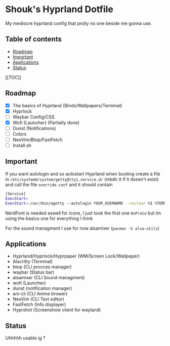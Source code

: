 # Shouk's Hyprland Dotfile
My mediocre hyprland config that prolly no one beside me gonna use.

## Table of contents
- [Roadmap](#Roadmap)
- [Important](#Important)
- [Applications](#Applications)
- [Status](#Status)

[[_TOC_]]

## Roadmap
- [x] The basics of Hyprland (Binds/Wallpapers/Terminal)
- [x] Hyprlock
- [ ] Waybar Config/CSS
- [x] Wofi (Launcher) (Partially done)
- [ ] Dunst (Notifications)
- [ ] Colors
- [ ] NeoVim/Btop/FastFetch
- [ ] Install.sh

## Important
If you want autologin and so autostart Hyprland when booting create a file in `/etc/systemd/system/getty@tty1.service.d/` (mkdir it if it dosen't exist) and call the file `override.conf`
and it should contain

```bash
[Service]
ExecStart=
ExecStart=-/usr/bin/agetty --autologin YOUR_USERNAME --noclear %I %TERM
```

NerdFont is needed aswell for icons, I just took the first one `0xProto` but Im using the basics one for everything I think

For the sound managment I use for now alsamixer (`pacman -S alsa-utils`)

## Applications
- Hyprland/Hyprlock/Hyprpaper (WM/Screen Lock/Wallpaper)
- Alacritty (Terminal)
- btop (CLI procces manager)
- waybar (Status bar)
- alsamixer (CLI Sound managment)
- wofi (Launcher)
- dunst (notification manager)
- ani-cli (CLI Anime brower)
- NeoVim (CLI Text editor)
- FastFetch (Info displayer)
- Hyprshot (Screenshow client for wayland)

## Status
Uhhhhh usable ig ?
